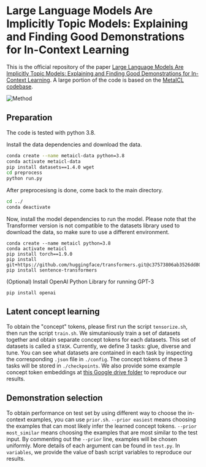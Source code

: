 # Large Language Models Are Implicitly Topic Models: Explaining and Finding Good Demonstrations for In-Context Learning

This is the official repository of the paper [Large Language Models Are Implicitly Topic Models: Explaining and Finding Good Demonstrations for In-Context Learning](https://arxiv.org/abs/2301.11916).
A large portion of the code is based on the [MetaICL codebase](https://github.com/facebookresearch/MetaICL).

![Method](img/method.png)

## Preparation

The code is tested with python 3.8.

Install the data dependencies and download the data.
```bash
conda create --name metaicl-data python=3.8
conda activate metaicl-data
pip install datasets==1.4.0 wget
cd preprocess
python run.py
```

After preprocesisng is done, come back to the main directory.
```bash
cd ../
conda deactivate
```

Now, install the model dependencies to run the model. Please note that the Transformer version is not compatible to the datasets library used to download the data, so make sure to use a different environment.
```
conda create --name metaicl python=3.8
conda activate metaicl
pip install torch==1.9.0
pip install git+https://github.com/huggingface/transformers.git@c37573806ab3526dd805c49cbe2489ad4d68a9d7
pip install sentence-transformers
```

(Optional) Install OpenAI Python Library for running GPT-3
```
pip install openai
```

## Latent concept learning

To obtain the "concept" tokens, please first run the script `tensorize.sh`, then run the script `train.sh`. We simutaniously train a set of datasets together and obtain separate concept tokens for each datasets. This set of datasets is called a `$TASK`. Currently, we define 3 tasks: glue, diverse and tune. You can see what datasets are contained in each task by inspecting the corresponding `.json` file in `./config`. The concept tokens of these 3 tasks will be stored in `./checkpoints`. We also provide some example concept token embeddings at [this Google drive folder](https://drive.google.com/drive/folders/15UeFnuJK1akAXLHPQ0IRwnf566ApxNwT?usp=share_link) to reproduce our results.

## Demonstration selection

To obtain performance on test set by using different way to choose the in-context examples, you can use `prior.sh`. `--prior easiest` means choosing the examples that can most likely infer the learned concept tokens.  `--prior most_similar` means choosing the examples that are most similar to the test input.  By commenting out the `--prior` line, examples will be chosen uniformly. More details of each argument can be found in `test.py`. In `variables`, we provide the value of bash script variables to reproduce our results.
